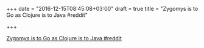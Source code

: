 +++
date = "2016-12-15T08:45:08+03:00"
draft = true
title = "Zygomys is to Go as Clojure is to Java  #reddit"

+++

<p><a href="https://t.co/Yo0aIewfpe">Zygomys is to Go as Clojure is to Java  #reddit</a></p>
